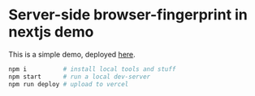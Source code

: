 # Server-side browser-fingerprint in nextjs demo

This is a simple demo, deployed [here](https://fingerprint-test.vercel.app).

```sh
npm i          # install local tools and stuff
npm start      # run a local dev-server
npm run deploy # upload to vercel
```